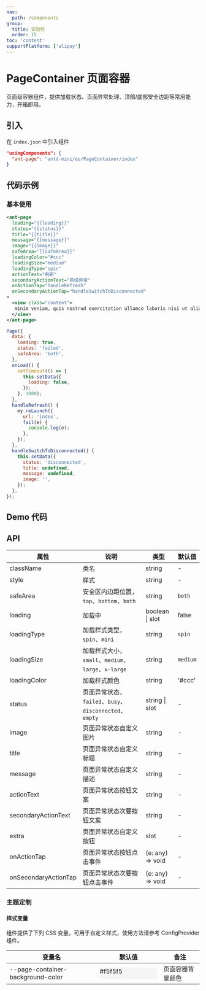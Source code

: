 ```yaml
---
nav:
  path: /components
group:
  title: 实验性
  order: 15
toc: 'content'
supportPlatform: ['alipay']
---
```


# PageContainer 页面容器

页面级容器组件，提供加载状态、页面异常处理、顶部/底部安全边距等常用能力，开箱即用。

## 引入

在 `index.json` 中引入组件

```json
"usingComponents": {
  "ant-page": "antd-mini/es/PageContainer/index"
}
```

## 代码示例

### 基本使用

```xml
<ant-page
  loading="{{loading}}"
  status="{{status}}"
  title="{{title}}"
  message="{{message}}"
  image="{{image}}"
  safeArea="{{safeArea}}"
  loadingColor="#ccc"
  loadingSize="medium"
  loadingType="spin"
  actionText="刷新"
  secondaryActionText="网络异常"
  onActionTap="handleRefresh"
  onSecondaryActionTap="handleSwitchToDisconnected"
>
  <view class="content">
   minim veniam, quis nostrud exercitation ullamco laboris nisi ut aliquip ex ea commodo consequat.
  </view>
</ant-page>
```

```js
Page({
  data: {
    loading: true,
    status: 'failed',
    safeArea: 'both',
  },
  onLoad() {
    setTimeout(() => {
      this.setData({
        loading: false,
      });
    }, 1000);
  },
  handleRefresh() {
    my.reLaunch({
      url: 'index',
      fail(e) {
        console.log(e);
      },
    });
  },
  handleSwitchToDisconnected() {
    this.setData({
      status: 'disconnected',
      title: undefined,
      message: undefined,
      image: '',
    });
  },
});
```

## Demo 代码

<code src='../../demo/pages/PageContainer/index'></code>

## API

| 属性                 | 说明                                                    | 类型             | 默认值   |
| -------------------- | ------------------------------------------------------- | ---------------- | -------- |
| className            | 类名                                                    | string           | -        |
| style                | 样式                                                    | string           | -        |
| safeArea             | 安全区内边距位置，`top`、`bottom`、`both`               | string           | `both`   |
| loading              | 加载中                                                  | boolean \| slot  | false    |
| loadingType          | 加载样式类型，`spin`、`mini`                            | string           | `spin`   |
| loadingSize          | 加载样式大小，`small`、`medium`、`large`、`x-large`     | string           | `medium` |
| loadingColor         | 加载样式颜色                                            | string           | '#ccc'   |
| status               | 页面异常状态，`failed`、`busy`、`disconnected`、`empty` | string \| slot   | -        |
| image                | 页面异常状态自定义图片                                  | string           | -        |
| title                | 页面异常状态自定义标题                                  | string           | -        |
| message              | 页面异常状态自定义描述                                  | string           | -        |
| actionText           | 页面异常状态按钮文案                                    | string           | -        |
| secondaryActionText  | 页面异常状态次要按钮文案                                | string           | -        |
| extra                | 页面异常状态自定义按钮                                  | slot             | -        |
| onActionTap          | 页面异常状态按钮点击事件                                | (e: any) => void | -        |
| onSecondaryActionTap | 页面异常状态次要按钮点击事件                            | (e: any) => void | -        |

### 主题定制

#### 样式变量

组件提供了下列 CSS 变量，可用于自定义样式，使用方法请参考 ConfigProvider 组件。

| 变量名                            | 默认值                                                                            | 备注             |
| --------------------------------- | --------------------------------------------------------------------------------- | ---------------- |
| --page-container-background-color | <div style="width: 150px; height: 30px; background-color: #f5f5f5;">#f5f5f5</div> | 页面容器背景颜色 |
